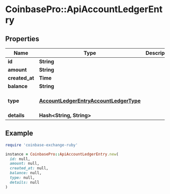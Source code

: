 # CoinbasePro::ApiAccountLedgerEntry

## Properties

| Name | Type | Description | Notes |
| ---- | ---- | ----------- | ----- |
| **id** | **String** |  |  |
| **amount** | **String** |  |  |
| **created_at** | **Time** |  |  |
| **balance** | **String** |  |  |
| **type** | [**AccountLedgerEntryAccountLedgerType**](AccountLedgerEntryAccountLedgerType.md) |  | [default to &#39;transfer&#39;] |
| **details** | **Hash&lt;String, String&gt;** |  |  |

## Example

```ruby
require 'coinbase-exchange-ruby'

instance = CoinbasePro::ApiAccountLedgerEntry.new(
  id: null,
  amount: null,
  created_at: null,
  balance: null,
  type: null,
  details: null
)
```

